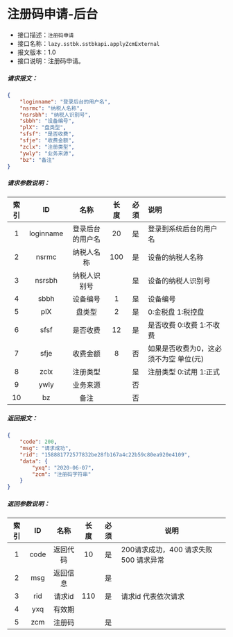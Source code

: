 # 注册码申请-后台

- 接口描述：`注册码申请`
- 接口名称：`lazy.sstbk.sstbkapi.applyZcmExternal`
- 报文版本：1.0
- 接口说明：注册码申请。

##### 请求报文：
```json
{
	"loginname": "登录后台的用户名",
	"nsrmc": "纳税人名称",
	"nsrsbh": "纳税人识别号",
	"sbbh": "设备编号",
	"plX": "盘类型",
	"sfsf": "是否收费",
	"sfje": "收费金额",
	"zclx": "注册类型",
	"ywly": "业务来源",
	"bz": "备注"
}
```
#####  请求参数说明：

| 索引 |    ID    |     名称     | 长度 | 必须 | 说明                                    |
| :--: | :------: | :----------: | :--: | :--: | :-------------------------------------- |
|  1   | loginname |  登录后台的用户名  | 20  |  是  | 登录到系统后台的用户名                     |
|  2   |  nsrmc  | 纳税人名称 |  100  |  是  | 设备的纳税人名称                        |
| 3 | nsrsbh | 纳税人识别号 |  | 是 | 设备的纳税人识别号 |
| 4 | sbbh | 设备编号 | 1 | 是 | 设备编号 |
|  5   |   plX   |   盘类型   |  2   |  是  | 0:金税盘 1:税控盘                      |
|  6   |   sfsf   |   是否收费   |  12  |  是  | 是否收费 0:收费 1:不收费 |
|  7   | sfje |  收费金额  |  8  |  否  | 如果是否收费为0，这必须不为空 单位(元) |
|  8   | zclx |  注册类型  |    |  是  | 注册类型 0:试用 1:正式 |
| 9 | ywly | 业务来源 | | 否 |  |
| 10 | bz | 备注 | | 否 |  |




##### 返回报文：

```json
{
	"code": 200,
	"msg": "请求成功",
	"rid": "158881772577832be28fb167a4c22b59c80ea920e4109",
	"data": {
		"yxq": "2020-06-07",
		"zcm": "注册码字符串"
	}
}
```

#####  返回参数说明：


| 索引 |        ID        |   名称    |   长度   | 必须 | 说明                                                         |
| :--: | :--------------: | :-------: | :------: | :--: | ------------------------------------------------------------ |
|  1   |       code       | 返回代码 |  10  |  是  | 200请求成功，400 请求失败 500 请求异常                       |
|  2   |       msg        | 返回信息  |          |  是  |                                                              |
|  3   |     rid     | 请求id | 110 |  是  | 请求id 代表依次请求            |
|  4   |   yxq    | 有效期 |        |    |                                                              |
|  5   |   zcm   | 注册码 |        |  是  |                                                              |